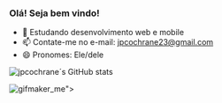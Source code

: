 ### Olá! Seja bem vindo!

- 🌱 Estudando desenvolvimento web e mobile
- 📫 Contate-me no e-mail: jpcochrane23@gmail.com
- 😄 Pronomes: Ele/dele

![jpcochrane´s GitHub stats](https://github-readme-stats.vercel.app/api?username=jpcochrane&show_icons=true&theme=onedark)

![gifmaker_me](https://user-images.githubusercontent.com/125407481/236021691-a48db8b6-ebd5-42e4-bae3-68a5ec94b628.gif)">
